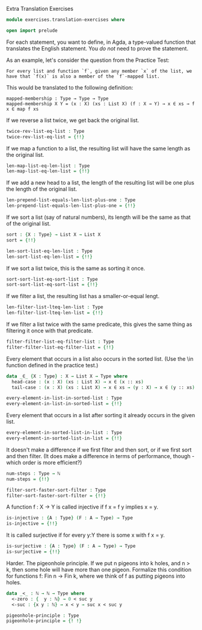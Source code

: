 Extra Translation Exercises
```agda
module exercises.translation-exercises where

open import prelude
```

For each statement, you want to define, in Agda, a type-valued function that translates the English statement. You *do not* need to prove the statement.
 
As an example, let's consider the question from the Practice Test:
```agdacode
For every list and function `f`, given any member `x` of the list, we have that `f(x)` is also a member of the `f`-mapped list.
```
 
This would be translated to the following definition:

```agdacode
mapped-membership : Type → Type → Type
mapped-membership X Y = (x : X) (xs : List X) (f : X → Y) → x ∈ xs → f x ∈ map f xs
```

If we reverse a list twice, we get back the original list.

```agda
twice-rev-list-eq-list : Type
twice-rev-list-eq-list = {!!}
```
	
If we map a function to a list, the resulting list will have the same length as the original list.

```agda
len-map-list-eq-len-list : Type
len-map-list-eq-len-list = {!!}
```
	
If we add a new head to a list, the length of the resulting list will be one plus the length of the original list.

```agda
len-prepend-list-equals-len-list-plus-one : Type
len-prepend-list-equals-len-list-plus-one = {!!}
```
	
If we sort a list (say of natural numbers), its length will be the same as that of the original list.

```agda
sort : {X : Type} → List X → List X
sort = {!!}

len-sort-list-eq-len-list : Type
len-sort-list-eq-len-list = {!!}
```
	
If we sort a list twice, this is the same as sorting it once.

```agda
sort-sort-list-eq-sort-list : Type
sort-sort-list-eq-sort-list = {!!}
```
	
If we filter a list, the resulting list has a smaller-or-equal lengt.

```agda
len-filter-list-lteq-len-list : Type
len-filter-list-lteq-len-list = {!!}
```
	
If we filter a list twice with the same predicate, this gives the same thing as filtering it once with that predicate.

```agda
filter-filter-list-eq-filter-list : Type
filter-filter-list-eq-filter-list = {!!}
```
	
Every element that occurs in a list also occurs in the sorted list. (Use the \in function defined in the practice test.)

```agda
data _∈_ {X : Type} : X → List X → Type where
  head-case : (x : X) (xs : List X) → x ∈ (x :: xs)
  tail-case : (x : X) (xs : List X) → x ∈ xs → (y : X) → x ∈ (y :: xs)

every-element-in-list-in-sorted-list : Type
every-element-in-list-in-sorted-list = {!!}
```
	
Every element that occurs in a list after sorting it already occurs in the given list.

```agda
every-element-in-sorted-list-in-list : Type
every-element-in-sorted-list-in-list = {!!}
```
	
It doesn't make a difference if we first filter and then sort, or if we first sort and then filter.
(It does make a difference in terms of performance, though - which order is more efficient?)

```agda
num-steps : Type → ℕ
num-steps = {!!}

filter-sort-faster-sort-filter : Type
filter-sort-faster-sort-filter = {!!}
```
	
A function f : X -> Y is called injective if f x = f y implies x = y.

```agda
is-injective : {A : Type} (F : A → Type) → Type
is-injective = {!!}
```
	
It is called surjective if for every y:Y there is some x with f x = y.

```agda
is-surjective : {A : Type} (F : A → Type) → Type
is-surjective = {!!}
```
	
Harder. The pigeonhole principle. If we put n pigeons into k holes, and n > k, then some hole will have more than one pigeon. Formalize this condition for functions f: Fin n -> Fin k, where we think of f as putting pigeons into holes.

```agda
data _<_ : ℕ → ℕ → Type where
  <-zero : {  y : ℕ} → 0 < suc y
  <-suc : {x y : ℕ} → x < y → suc x < suc y

pigeonhole-principle : Type
pigeonhole-principle = {! !}
```
